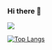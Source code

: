 ### Hi there 👋

<!--
**zhoucz97/zhoucz97** is a ✨ _special_ ✨ repository because its `README.md` (this file) appears on your GitHub profile.

Here are some ideas to get you started:

- 🔭 I’m currently working on ...
- 🌱 I’m currently learning ...
- 👯 I’m looking to collaborate on ...
- 🤔 I’m looking for help with ...
- 💬 Ask me about ...
- 📫 How to reach me: ...
- 😄 Pronouns: ...
- ⚡ Fun fact: ...
-->
![](https://github-readme-stats.vercel.app/api?username=zhoucz97&show_icons=true&theme=radical)

[![Top Langs](https://github-readme-stats.vercel.app/api/top-langs/?username=zhoucz97)](https://github.com/anuraghazra/github-readme-stats)
